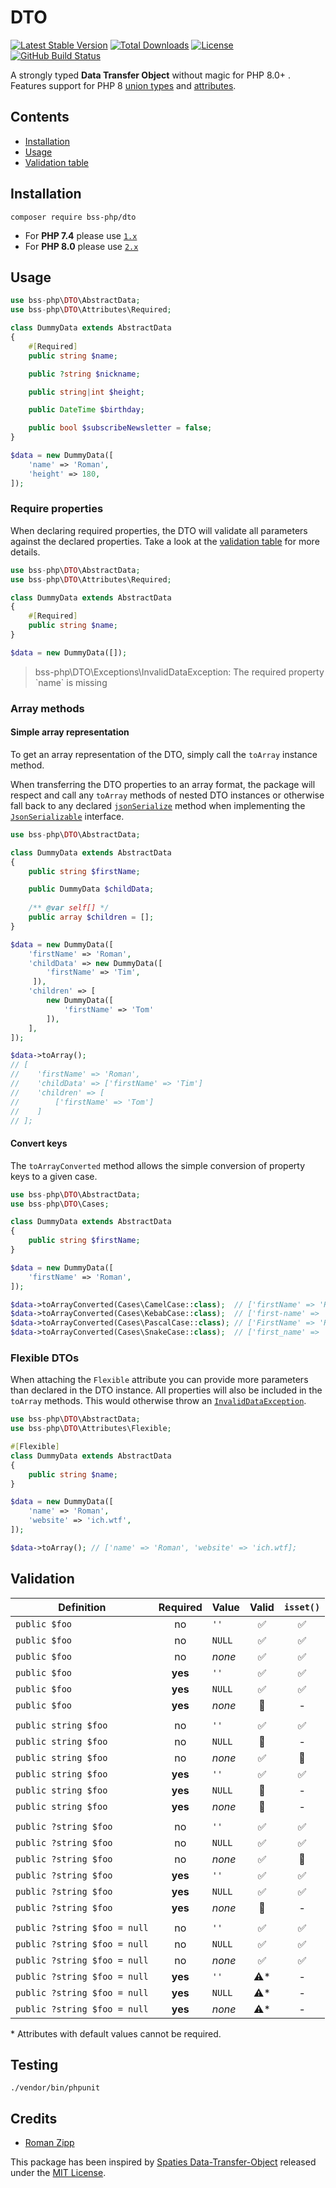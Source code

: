 # DTO

[![Latest Stable Version](https://img.shields.io/packagist/v/bss-php/DTO.svg?style=flat-square)](https://packagist.org/packages/bss-php/dto)
[![Total Downloads](https://img.shields.io/packagist/dt/bss-php/DTO.svg?style=flat-square)](https://packagist.org/packages/bss-php/dto)
[![License](https://img.shields.io/packagist/l/bss-php/DTO.svg?style=flat-square)](https://packagist.org/packages/bss-php/dto)
[![GitHub Build Status](https://img.shields.io/github/workflow/status/bss-php/DTO/Tests?style=flat-square)](https://github.com/bss-php/DTO/actions)

A strongly typed **Data Transfer Object** without magic for PHP 8.0+ . Features support for PHP 8 [union types](https://wiki.php.net/rfc/union_types_v2) and [attributes](https://wiki.php.net/rfc/attributes_v2).

## Contents

- [Installation](#installation)
- [Usage](#usage)
- [Validation table](#validation)

## Installation

```
composer require bss-php/dto
```

- For **PHP 7.4** please use [`1.x`](https://github.com/bss-php/DTO/tree/1.x)
- For **PHP 8.0** please use [`2.x`](https://github.com/bss-php/DTO)

## Usage

```php
use bss-php\DTO\AbstractData;
use bss-php\DTO\Attributes\Required;

class DummyData extends AbstractData
{
    #[Required]
    public string $name;

    public ?string $nickname;

    public string|int $height;

    public DateTime $birthday;

    public bool $subscribeNewsletter = false;
}

$data = new DummyData([
    'name' => 'Roman',
    'height' => 180,
]);
```

### Require properties

When declaring required properties, the DTO will validate all parameters against the declared properties. Take a look at the [validation table](#validation) for more details.

```php
use bss-php\DTO\AbstractData;
use bss-php\DTO\Attributes\Required;

class DummyData extends AbstractData
{
    #[Required]
    public string $name;
}

$data = new DummyData([]);
```

> bss-php\DTO\Exceptions\InvalidDataException: The required property \`name\` is missing

### Array methods

#### Simple array representation

To get an array representation of the DTO, simply call the `toArray` instance method.

When transferring the DTO properties to an array format, the package will respect and call any `toArray` methods of nested DTO instances or otherwise fall back to any declared [`jsonSerialize`](https://www.php.net/manual/de/jsonserializable.jsonserialize.php) method when implementing the [`JsonSerializable`](https://www.php.net/manual/de/class.jsonserializable.php) interface.

```php
use bss-php\DTO\AbstractData;

class DummyData extends AbstractData
{
    public string $firstName;

    public DummyData $childData;
    
    /** @var self[] */
    public array $children = [];
}

$data = new DummyData([
    'firstName' => 'Roman',
    'childData' => new DummyData([
        'firstName' => 'Tim',
     ]),
    'children' => [
        new DummyData([
            'firstName' => 'Tom'
        ]),
    ],
]);

$data->toArray();
// [
//    'firstName' => 'Roman',
//    'childData' => ['firstName' => 'Tim']
//    'children' => [
//        ['firstName' => 'Tom']
//    ] 
// ];
```

#### Convert keys

The `toArrayConverted` method allows the simple conversion of property keys to a given case.

```php
use bss-php\DTO\AbstractData;
use bss-php\DTO\Cases;

class DummyData extends AbstractData
{
    public string $firstName;
}

$data = new DummyData([
    'firstName' => 'Roman',
]);

$data->toArrayConverted(Cases\CamelCase::class);  // ['firstName' => 'Roman'];
$data->toArrayConverted(Cases\KebabCase::class);  // ['first-name' => 'Roman'];
$data->toArrayConverted(Cases\PascalCase::class); // ['FirstName' => 'Roman'];
$data->toArrayConverted(Cases\SnakeCase::class);  // ['first_name' => 'Roman'];
```

### Flexible DTOs

When attaching the `Flexible` attribute you can provide more parameters than declared in the DTO instance.
All properties will also be included in the `toArray` methods. This would otherwise throw an [`InvalidDataException`](src/Exceptions/InvalidDataException.php).

```php
use bss-php\DTO\AbstractData;
use bss-php\DTO\Attributes\Flexible;

#[Flexible]
class DummyData extends AbstractData
{
    public string $name;
}

$data = new DummyData([
    'name' => 'Roman',
    'website' => 'ich.wtf',
]);

$data->toArray(); // ['name' => 'Roman', 'website' => 'ich.wtf];
```

## Validation

| Definition | Required | Value | Valid | `isset()` |
| --- | :---: | --- | :---: | :---: |
| `public $foo` | no | `''` | ✅ | ✅ |
| `public $foo` | no | `NULL` | ✅ | ✅ |
| `public $foo` | no | *none* | ✅ | ✅ |
| `public $foo` | **yes** | `''` | ✅ | ✅ |
| `public $foo` | **yes** | `NULL` | ✅ | ✅ |
| `public $foo` | **yes** | *none* | 🚫 | - |
| | | | |
| `public string $foo` | no | `''` | ✅ | ✅ |
| `public string $foo` | no | `NULL` | 🚫 | - |
| `public string $foo` | no | *none* | ✅ | 🚫 |
| `public string $foo` | **yes** | `''` | ✅ | ✅ |
| `public string $foo` | **yes** | `NULL` | 🚫 | - |
| `public string $foo` | **yes** | *none* | 🚫 | - | 
| | | | |
| `public ?string $foo` | no | `''` | ✅ | ✅ |
| `public ?string $foo` | no | `NULL` | ✅ | ✅ |
| `public ?string $foo` | no | *none* | ✅ | 🚫 |
| `public ?string $foo` | **yes** | `''` | ✅ | ✅ |
| `public ?string $foo` | **yes** | `NULL` | ✅ | ✅ |
| `public ?string $foo` | **yes** | *none* | 🚫 | - |
| | | | |
| `public ?string $foo = null` | no | `''` | ✅ | ✅ |
| `public ?string $foo = null` | no | `NULL` | ✅ | ✅ |
| `public ?string $foo = null` | no | *none* | ✅ | ✅ |
| `public ?string $foo = null` | **yes** | `''` | ⚠️* | - |
| `public ?string $foo = null` | **yes** | `NULL` | ⚠️* | - |
| `public ?string $foo = null` | **yes** | *none* | ⚠️* | - |

\* Attributes with default values cannot be required.

## Testing

```
./vendor/bin/phpunit
```

## Credits

- [Roman Zipp](https://github.com/bss-php)

This package has been inspired by [Spaties Data-Transfer-Object](https://github.com/spatie/data-transfer-object) released under the [MIT License](https://github.com/spatie/data-transfer-object/blob/2.5.0/LICENSE.md).
